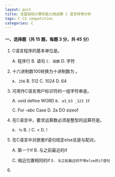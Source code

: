 ```yaml
---
layout: post
title: 全国高校计算机能力挑战赛 C 语言样卷分析
tags: C CS competition
categories: C
---
```


#### 一、选择题（共 15 题，每题 3 分，共 45 分）

1. C语言程序的基本单位是<u></u>。

   A. 程序行     B. 语句      `C. 函数`     D. 字符

2. 十六进制数100转换为十进制数为<u></u> 。

   `A. 256`      B. 512      C. 1024      D. 64

3. 可用作C语言用户标识符的一组字符串是<u></u>。

   A. void define WORD          `B. a3_b3 _123 IF`

   C. For –abc Case                  D. 2a DO sizeof

4. 在C语言中，要求运算数必须是整型的运算符是<u></u>。

   `A. ％`         B. /       C. <        D. !

5. 在C语言中对嵌套if语句规定else总是与<u></u>配对。

   A. 第一个if                B. 与之前最近的if

   C. 缩近位置相同的if        `D. 与之前最近的不带else的if语句`

6. 


